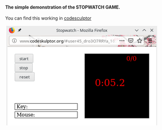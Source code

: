 #### The simple demonstration of the STOPWATCH GAME.
You can find this working in [codesculptor](http://www.codeskulptor.org/#user45_dro3O7RRYa_16.py)

![THE STOPWATCH GAME](stopwatch_game.png)




